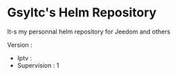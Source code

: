 # Gsyltc's Helm Repository

It-s my personnal helm repository for Jeedom and others

Version :

- Iptv :
- Supervision : 1
